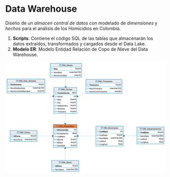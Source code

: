 # Data Warehouse
Diseño de un _almacen central de datos_ con modelado de _dimensiones_ y _hechos_ para el análisis de los Homicidios en Colombia.

1. **Scripts**: Contiene el código SQL de las tablas que almacenarán los datos extraídos, transformados y cargados desde el Data Lake.
2. **Modelo ER**: Modelo Entidad Relación de Copo de Nieve del Data Warehouse.

![Modelo ER](diagrama_er.png)
